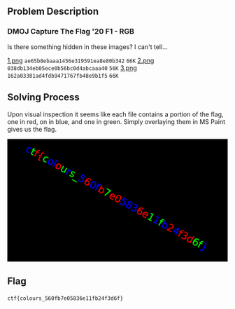 ## Problem Description
### DMOJ Capture The Flag '20 F1 - RGB
Is there something hidden in these images? I can't tell...

[1.png](https://static.dmoj.ca/data/ctf/ectf20/ae65b8ebaaa1456e319591ea8e80b342-1.png) `ae65b8ebaaa1456e319591ea8e80b342` `66K`
[2.png](https://static.dmoj.ca/data/ctf/ectf20/038db134eb05ece0b56bc0d4abcaaa40-2.png) `038db134eb05ece0b56bc0d4abcaaa40` `56K`
[3.png](https://static.dmoj.ca/data/ctf/ectf20/162a03381ad4fdb9471767fb48e9b1f5-3.png) `162a03381ad4fdb9471767fb48e9b1f5` `66K`

## Solving Process
Upon visual inspection it seems like each file contains a portion of the flag, one in red, on in blue, and one in green. Simply overlaying them in MS Paint gives us the flag.

![ctf{colours_560fb7e05836e11fb24f3d6f}](https://github.com/jdabtieu/competitive-programming/raw/master/DMOJ%20CTF/ectf20p5/src/ectf20p5.png "ctf{colours_560fb7e05836e11fb24f3d6f}")


## Flag
`ctf{colours_560fb7e05836e11fb24f3d6f}`
